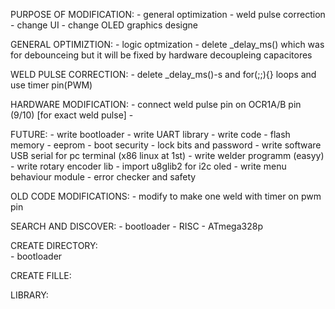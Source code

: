 PURPOSE OF MODIFICATION:
	- general optimization
	- weld pulse correction 
	- change UI
	- change OLED graphics designe  
		
GENERAL OPTIMIZTION:
	- logic optmization 
	- delete _delay_ms() which was for debounceing but it will be fixed 
	  by hardware decoupleing capacitores

WELD PULSE CORRECTION:
	- delete _delay_ms()-s and for(;;){} loops and use timer pin(PWM)
	  

HARDWARE MODIFICATION:
	- connect weld pulse pin on OCR1A/B pin (9/10) [for exact weld pulse]
	- 	


FUTURE:
	- write bootloader
		- write UART library
		- write code
			- flash memory 
			- eeprom 
			- boot security
				- lock bits and password
	- write software USB serial for pc terminal (x86 linux at 1st)
	- write welder programm (easyy)
		- write rotary encoder lib
		- import u8glib2 for i2c oled
		- write menu behaviour module 
		- error checker and safety


OLD CODE MODIFICATIONS:	
	- modify to make one weld with timer on pwm pin 
	

SEARCH AND DISCOVER:
	- bootloader
	- RISC
	- ATmega328p 


CREATE DIRECTORY:	
	- bootloader


CREATE FILLE:
	


LIBRARY:


